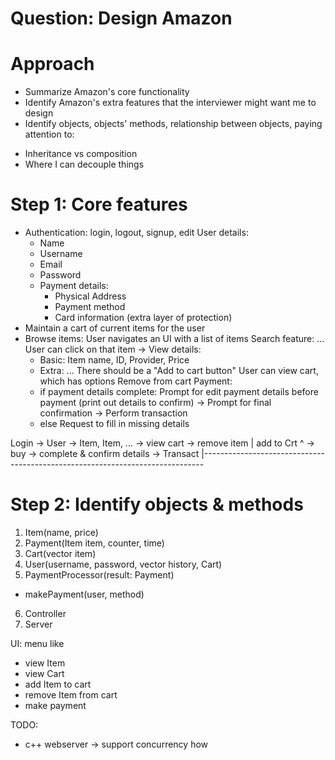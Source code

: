 # Question: Design Amazon

# Approach
- Summarize Amazon's core functionality
- Identify Amazon's extra features that the interviewer might want me to design
- Identify objects, objects' methods, relationship between objects, paying attention to:
+ Inheritance vs composition
+ Where I can decouple things

# Step 1: Core features
- Authentication: login, logout, signup, edit
  User details: 
    + Name
    + Username
    + Email 
    + Password
    + Payment details:
      - Physical Address
      - Payment method 
      - Card information (extra layer of protection)
- Maintain a cart of current items for the user
- Browse items: 
  User navigates an UI with a list of items
  Search feature: ...
  User can click on that item -> View details:
    + Basic: Item name, ID, Provider, Price
    + Extra: ...
    There should be a "Add to cart button" 
  User can view cart, which has options
  Remove from cart
  Payment:
    + if payment details complete:
        Prompt for edit payment details before payment (print out details to confirm)
        -> Prompt for final confirmation
        -> Perform transaction
    + else
        Request to fill in missing details


Login -> User -> Item, Item, ... -> view cart -> remove item
          |  add to Crt ^                     -> buy -> complete & confirm details -> Transact
          |------------------------------------------------------------------------------

# Step 2: Identify objects & methods
1. Item(name, price)
2. Payment(Item item, counter, time)
3. Cart(vector<Item> item)
4. User(username, password, vector<Payment> history, Cart)
5. PaymentProcessor(result: Payment)
+ makePayment(user, method)
6. Controller
7. Server

UI: menu like 
- view Item
- view Cart
- add Item to cart
- remove Item from cart
- make payment

TODO:
- c++ webserver
-> support concurrency how

